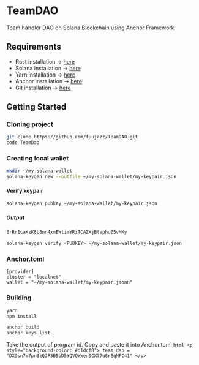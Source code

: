 # TeamDAO
Team handler DAO on Solana  Blockchain using Anchor Framework

## Requirements

  <ul>
    <li>Rust installation -> <a href="https://www.rust-lang.org/tools/install">here</a></li>
    <li>Solana installation -> <a href="https://docs.solana.com/cli/install-solana-cli-tools">here</a></li>
    <li>Yarn installation -> <a href="https://yarnpkg.com/getting-started/install">here</a></li>
    <li>Anchor installation -> <a href="https://www.anchor-lang.com/docs/installation">here</a>
    <li>Git installation -> <a href="https://git-scm.com/book/en/v2/Getting-Started-Installing-Git">here</a>
  </ul>


## Getting Started

### Cloning project

```bash
git clone https://github.com/fuujazz/TeamDAO.git
code TeamDao
```
### Creating local wallet

```bash
mkdir ~/my-solana-wallet
solana-keygen new --outfile ~/my-solana-wallet/my-keypair.json
```

<h4>Verify keypair</h4>

```bash
solana-keygen pubkey ~/my-solana-wallet/my-keypair.json
```

<h5>Output</h5>

```bash
ErRr1caKzK8L8nn4xmEWtimYRiTCAZXjBtVphuZ5vMKy
```

```bash
solana-keygen verify <PUBKEY> ~/my-solana-wallet/my-keypair.json
```

<h3>Anchor.toml</h3>

```
[provider]
cluster = "localnet"
wallet = "~/my-solana-wallet/my-keypair.jsonn"
```

### Building

```bash
yarn
npm install
```

```bash
anchor build
anchor keys list
```
  Take the output of program id. Copy and paste it into Anchor.toml ```html <p style="background-color: #d1dcf0"> team_dao = "DX9sn7m7pn3zQJP5B5oD5YQVQWxen9CX77u8rEqMFC41" </p>```

